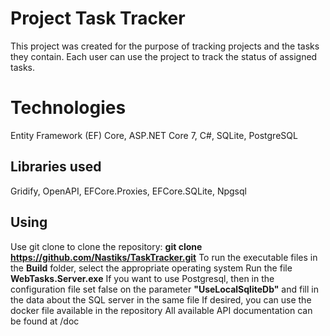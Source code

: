 # Project Task Tracker

This project was created for the purpose of tracking projects and the tasks they contain. Each user can use the project to track the status of assigned tasks.


# Technologies

Entity Framework (EF) Core, ASP.NET Core 7, C#, SQLite, PostgreSQL

## Libraries used

Gridify, OpenAPI, EFCore.Proxies, EFCore.SQLite, Npgsql

## Using

Use git clone to clone the repository:
**git clone https://github.com/Nastiks/TaskTracker.git**
To run the executable files in the **Build** folder, select the appropriate operating system
Run the file **WebTasks.Server.exe**
If you want to use Postgresql, then in the configuration file set false on the parameter **"UseLocalSqliteDb"** and fill in the data about the SQL server in the same file
If desired, you can use the docker file available in the repository
All available API documentation can be found at /doc
